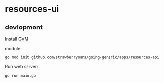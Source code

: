 
# resources-ui


## devlopment

Install [GVM](https://github.com/moovweb/gvm)

module:
```
go mod init github.com/strawberryoars/going-generic/apps/resources-api
```

Run web server:
```
go run main.go
```